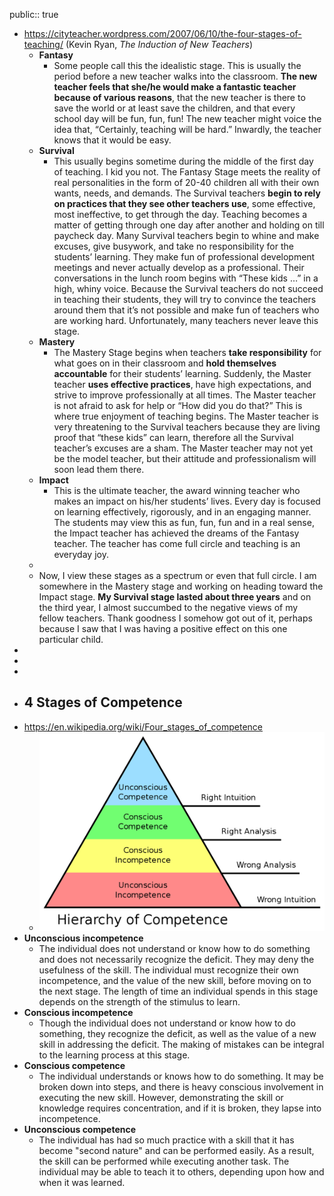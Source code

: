 public:: true

- https://cityteacher.wordpress.com/2007/06/10/the-four-stages-of-teaching/ (Kevin Ryan, *The Induction of New Teachers*)
	- **Fantasy**
		- Some people call this the idealistic stage. This is usually the period before a new teacher walks into the classroom. **The new teacher feels that she/he would make a fantastic teacher because of various reasons**, that the new teacher is there to save the world or at least save the children, and that every school day will be fun, fun, fun! The new teacher might voice the idea that, “Certainly, teaching will be hard.” Inwardly, the teacher knows that it would be easy.
	- **Survival**
		- This usually begins sometime during the middle of the first day of teaching. I kid you not. The Fantasy Stage meets the reality of real personalities in the form of 20-40 children all with their own wants, needs, and demands. The Survival teachers **begin to rely on practices that they see other teachers use**, some effective, most ineffective, to get through the day. Teaching becomes a matter of getting through one day after another and holding on till paycheck day. Many Survival teachers begin to whine and make excuses, give busywork, and take no responsibility for the students’ learning. They make fun of professional development meetings and never actually develop as a professional. Their conversations in the lunch room begins with “These kids …” in a high, whiny voice. Because the Survival teachers do not succeed in teaching their students, they will try to convince the teachers around them that it’s not possible and make fun of teachers who are working hard. Unfortunately, many teachers never leave this stage.
	- **Mastery**
		- The Mastery Stage begins when teachers **take responsibility** for what goes on in their classroom and **hold themselves accountable** for their students’ learning. Suddenly, the Master teacher **uses effective practices**, have high expectations, and strive to improve professionally at all times. The Master teacher is not afraid to ask for help or “How did you do that?” This is where true enjoyment of teaching begins. The Master teacher is very threatening to the Survival teachers because they are living proof that “these kids” can learn, therefore all the Survival teacher’s excuses are a sham. The Master teacher may not yet be the model teacher, but their attitude and professionalism will soon lead them there.
	- **Impact**
		- This is the ultimate teacher, the award winning teacher who makes an impact on his/her students’ lives. Every day is focused on learning effectively, rigorously, and in an engaging manner. The students may view this as fun, fun, fun and in a real sense, the Impact teacher has achieved the dreams of the Fantasy teacher. The teacher has come full circle and teaching is an everyday joy.
	-
	- Now, I view these stages as a spectrum or even that full circle. I am somewhere in the Mastery stage and working on heading toward the Impact stage. **My Survival stage lasted about three years** and on the third year, I almost succumbed to the negative views of my fellow teachers. Thank goodness I somehow got out of it, perhaps because I saw that I was having a positive effect on this one particular child.
-
-
-
- ## 4 Stages of Competence
- https://en.wikipedia.org/wiki/Four_stages_of_competence
	- ![image.png](../assets/image_1700402442925_0.png)
- **Unconscious incompetence**
	- The individual does not understand or know how to do something and does not necessarily recognize the deficit. They may deny the usefulness of the skill. The individual must recognize their own incompetence, and the value of the new skill, before moving on to the next stage. The length of time an individual spends in this stage depends on the strength of the stimulus to learn.
- **Conscious incompetence**
	- Though the individual does not understand or know how to do something, they recognize the deficit, as well as the value of a new skill in addressing the deficit. The making of mistakes can be integral to the learning process at this stage.
- **Conscious competence**
	- The individual understands or knows how to do something. It may be broken down into steps, and there is heavy conscious involvement in executing the new skill. However, demonstrating the skill or knowledge requires concentration, and if it is broken, they lapse into incompetence.
- **Unconscious competence**
	- The individual has had so much practice with a skill that it has become "second nature" and can be performed easily. As a result, the skill can be performed while executing another task. The individual may be able to teach it to others, depending upon how and when it was learned.